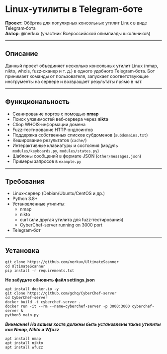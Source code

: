 # Linux‑утилиты в Telegram‑боте

**Проект**: Обёртка для популярных консольных утилит Linux в виде Telegram‑бота  
**Автор**: @nerkux (участник Всероссийской олимпиады школьников)

---

## Описание

Данный проект объединяет несколько консольных утилит Linux (nmap, nikto, whois, fuzz‑сканер и т. д.) в одного удобного Telegram‑бота. Бот принимает команды от пользователя, запускает соответствующие инструменты на сервере и возвращает результаты прямо в чат.

---

## Функциональность

- Сканирование портов с помощью **nmap**  
- Поиск уязвимостей веб‑сервера через **nikto**  
- Сбор WHOIS‑информации домена  
- Fuzz‑тестирование HTTP‑эндпоинтов  
- Поддержка собственных списков субдоменов (`subdomains.txt`)  
- Кеширование результатов (`cache/`)  
- Интерактивные клавиатуры и состояния (модуль `modules/keyboards.py`, `modules/states.py`)  
- Шаблоны сообщений в формате JSON (`other/messages.json`)  
- Примеры запросов в `example.py`

---

## Требования

- Linux‑сервер (Debian/Ubuntu/CentOS и др.)  
- Python 3.8+  
- Установленные утилиты:
  - nmap
  - nikto
  - curl (или другая утилита для fuzz‑тестирования)
  - CyberChef-server running on 3000 port
- Telegram‑бот

---

## Установка

```
git clone https://github.com/nerkux/UltimateScanner
cd UltimateScanner
pip install -r requirements.txt
```
**Не забудьте обновить файл settings.json**

```
apt install docker.io -y
git clone https://github.com/gchq/CyberChef-server
cd CyberChef-server
docker build -t cyberchef-server .
docker run -it --rm --name=cyberchef-server -p 3000:3000 cyberchef-server &
python3 main.py
```

***Внимание!
На вашем хосте должны быть установлены такие утилиты как Nmap, Nikto и Wfuzz***
```
apt install nmap
apt install nikto
apt install wfuzz
```

